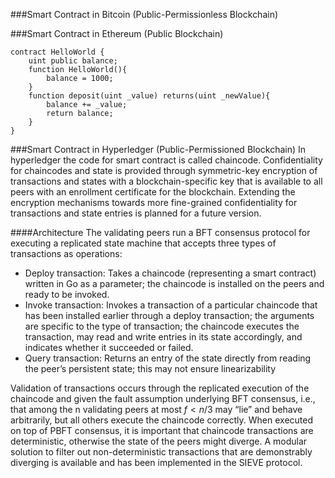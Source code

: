 ###Smart Contract in Bitcoin (Public-Permissionless Blockchain)

###Smart Contract in Ethereum (Public Blockchain)
~~~~
contract HelloWorld {
    uint public balance;
    function HelloWorld(){
        balance = 1000;
    }
    function deposit(uint _value) returns(uint _newValue){
        balance += _value;
        return balance;
    }
}
~~~~

###Smart Contract in Hyperledger (Public-Permissioned Blockchain)
In hyperledger the code for smart contract is called chaincode. Confidentiality for chaincodes and state is provided through symmetric-key encryption of transactions and states with a blockchain-specific key that is available to all peers with an enrollment certificate for the blockchain. Extending the encryption mechanisms towards more fine-grained confidentiality for transactions and state entries is planned for a future version.

####Architecture
The validating peers run a BFT consensus protocol for executing a replicated state
machine that accepts three types of transactions as operations:

* Deploy transaction: Takes a chaincode (representing a smart contract) written in Go as a parameter; the
chaincode is installed on the peers and ready to be invoked.
* Invoke transaction: Invokes a transaction of a particular chaincode that has been installed earlier through
a deploy transaction; the arguments are specific to the type of transaction; the chaincode executes the
transaction, may read and write entries in its state accordingly, and indicates whether it succeeded or
failed.
* Query transaction: Returns an entry of the state directly from reading the peer’s persistent state; this
may not ensure linearizability

Validation of transactions occurs through the replicated execution of the chaincode and given the fault assumption underlying BFT consensus, i.e., that among the n validating peers at most  $f < n/3$  may “lie” and behave arbitrarily, but all others execute the chaincode correctly. When executed on top of PBFT consensus, it is important that chaincode transactions are deterministic, otherwise the state of the peers might diverge. A modular solution to filter out non-deterministic transactions that are demonstrably diverging is available and has been implemented in the SIEVE protocol.

